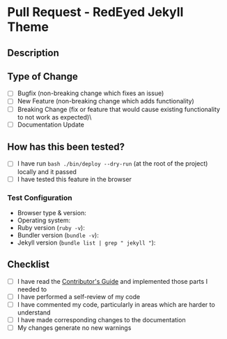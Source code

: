 # Pull Request - RedEyed Jekyll Theme

## Description

<!--
Please include a summary of the changes and which issue was fixed.
Please also list any dependencies that are required for this change.
-->

## Type of Change

<!--
Please select the desired item checkbox and change it to "[x]", then delete the options that are not relevant
-->
- [ ] Bugfix (non-breaking change which fixes an issue)
- [ ] New Feature (non-breaking change which adds functionality)
- [ ] Breaking Change (fix or feature that would cause existing functionality to not work as expected)\
- [ ] Documentation Update

## How has this been tested?

<!--
Please describe the tests you ran to verify your changes.
Provide instructions so that we can replicate your tests.
Please also list any relevant details for your test configuration(s).
-->
- [ ] I have run `bash ./bin/deploy --dry-run` (at the root of the project) locally and it passed
- [ ] I have tested this feature in the browser

### Test Configuration

- Browser type & version:
- Operating system:
- Ruby version (`ruby -v`):
- Bundler version (`bundle -v`):
- Jekyll version (`bundle list | grep " jekyll "`):

## Checklist
<!-- Select checkboxes by changing "[ ]" to "[x]" -->
- [ ] I have read the [Contributor's Guide](CONTRIBUTING.md) and implemented those parts I needed to
- [ ] I have performed a self-review of my code
- [ ] I have commented my code, particularly in areas which are harder to understand
- [ ] I have made corresponding changes to the documentation
- [ ] My changes generate no new warnings
